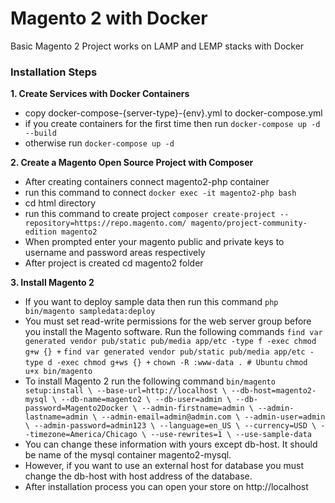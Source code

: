 # Magento 2 with Docker
Basic Magento 2 Project works on LAMP and LEMP stacks with Docker

### Installation Steps
**1. Create Services with Docker Containers**

- copy docker-compose-{server-type}-{env}.yml to docker-compose.yml
- if you create containers for the first time then run `docker-compose up -d --build`
- otherwise run `docker-compose up -d`

**2. Create a Magento Open Source Project with Composer**

- After creating containers connect magento2-php container 
- run this command to connect `docker exec -it magento2-php bash` 
- cd html directory
- run this command to create project `composer create-project --repository=https://repo.magento.com/ magento/project-community-edition magento2`
- When prompted enter your magento public and private keys to username and password areas respectively
- After project is created cd magento2 folder

**3. Install Magento 2**

- If you want to deploy sample data then run this command `php bin/magento sampledata:deploy`
- You must set read-write permissions for the web server group before you install the Magento software. Run the following commands
`find var generated vendor pub/static pub/media app/etc -type f -exec chmod g+w {} +`
`find var generated vendor pub/static pub/media app/etc -type d -exec chmod g+ws {} +`
`chown -R :www-data . # Ubuntu`
`chmod u+x bin/magento`
- To install Magento 2 run the following command 
`bin/magento setup:install \
--base-url=http://localhost \
--db-host=magento2-mysql \
--db-name=magento2 \
--db-user=admin \
--db-password=Magento2Docker \
--admin-firstname=admin \
--admin-lastname=admin \
--admin-email=admin@admin.com \
--admin-user=admin \
--admin-password=admin123 \
--language=en_US \
--currency=USD \
--timezone=America/Chicago \
--use-rewrites=1 \
--use-sample-data`
- You can change these information with yours except db-host. It should be name of the mysql container magento2-mysql. 
- However, if you want to use an external host for database you must change the db-host with host address of the database.
- After installation process you can open your store on http://localhost 